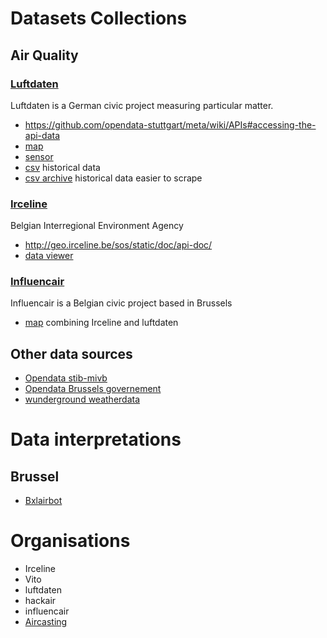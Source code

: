 # Datasets Collections
## Air Quality
### [Luftdaten](http://www.luftdaten.info)
Luftdaten is a German civic project measuring particular matter.
- https://github.com/opendata-stuttgart/meta/wiki/APIs#accessing-the-api-data
- [map](http://maps.luftdaten.info/#12/50.8410/4.3593)
- [sensor](http://luftdaten.info/feinstaubsensor-bauen/)
- [csv](https://www.madavi.de/sensor/csvfiles.php) historical data
- [csv archive](https://archive.luftdaten.info/) historical data easier to scrape
### [Irceline](http://www.irceline.be/)
Belgian Interregional Environment Agency
- http://geo.irceline.be/sos/static/doc/api-doc/
- [data viewer](http://viewer.irceline.be/#map)
### [Influencair](http://influencair.be/)
Influencair is a Belgian civic project based in Brussels
- [map](http://irceline-luftdatenmap-bef46069.c954d1ca.svc.dockerapp.io/) combining Irceline and luftdaten

## Other data sources 
- [Opendata stib-mivb](https://opendata-api.stib-mivb.be/)
- [Opendata Brussels governement](https://opendata.brussels.be/explore/?sort=modified)
- [wunderground weatherdata](https://www.wunderground.com/wundermap)

# Data interpretations
## Brussel
- [Bxlairbot](http://www.bxlairbot.be/)

# Organisations
- Irceline
- Vito
- luftdaten
- hackair
- influencair
- [Aircasting](http://aircasting.org)
